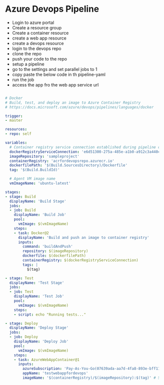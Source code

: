 # Azure Devops Pipeline

- Login to azure portal
- Create a resource group
- Create a container resource
- create a web app resource
- create a devops resource
- login to the devops repo
- clone the repo
- push your code to the repo
- setup a pipeline
- go to the settings and set parallel jobs to 1
- copy paste the below code in th pipeline-yaml
- run the job
- access the app fro the web app service url

```yaml

# Docker
# Build, test, and deploy an image to Azure Container Registry
# https://docs.microsoft.com/azure/devops/pipelines/languages/docker

trigger:
- master

resources:
- repo: self

variables:
  # Container registry service connection established during pipeline creation
  dockerRegistryServiceConnection: 'e6d51300-275a-485e-a1b0-a912c3a440c6'
  imageRepository: 'sampleproject'
  containerRegistry: 'acrfordevopsrepo.azurecr.io'
  dockerfilePath: '$(Build.SourcesDirectory)/Dockerfile'
  tag: '$(Build.BuildId)'

  # Agent VM image name
  vmImageName: 'ubuntu-latest'

stages:
- stage: Build
  displayName: 'Build Stage'
  jobs:
  - job: Build
    displayName: 'Build Job'
    pool:
      vmImage: $(vmImageName)
    steps:
    - task: Docker@2
      displayName: 'Build and push an image to container registry'
      inputs:
        command: 'buildAndPush'
        repository: $(imageRepository)
        dockerfile: $(dockerfilePath)
        containerRegistry: $(dockerRegistryServiceConnection)
        tags: |
          $(tag)

- stage: Test
  displayName: 'Test Stage'
  jobs:
  - job: Test
    displayName: 'Test Job'
    pool:
      vmImage: $(vmImageName)
    steps:
    - script: echo "Running tests..."

- stage: Deploy
  displayName: 'Deploy Stage'
  jobs:
  - job: Deploy
    displayName: 'Deploy Job'
    pool:
      vmImage: $(vmImageName)
    steps:
    - task: AzureWebAppContainer@1
      inputs:
        azureSubscription: 'Pay-As-You-Go(07639ada-aa7d-4fa8-893e-bff11289d828)'
        appName: 'testwebappfordevops'
        imageName: '$(containerRegistry)/$(imageRepository):$(tag)' # Specify the Docker image to deploy


```
